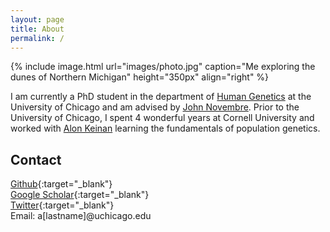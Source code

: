 ```yaml
---
layout: page
title: About
permalink: /
---
```


{% include image.html url="images/photo.jpg" caption="Me exploring the dunes of Northern Michigan" height="350px" align="right" %}

I am currently a PhD student in the department of [Human Genetics](https://genes.uchicago.edu/) at the University of Chicago and am advised by [John Novembre](http://jnpopgen.org/). Prior to the University of Chicago, I spent 4 wonderful years at Cornell University and worked with [Alon Keinan](http://keinanlab.cb.bscb.cornell.edu/) learning the fundamentals of population genetics.

<!--My research interests span both theoretical and applied population genetics - particularly within humans - and its influence on complex phenotypes. Some recent topics of interest have been in the demographic history of isolated populations, the geographic distribution of functional alleles, and the spatial distribution of variants shared between ancient and modern samples. -->

## Contact

[Github]{:target="_blank"} <br/>
[Google Scholar]{:target="_blank"} <br/> 
[Twitter]{:target="_blank"} <br/>
Email:  a[lastname]@uchicago.edu<br/>

[Twitter]: https://twitter.com/aabiddanda
[Github]: https://github.com/aabiddanda
<!--[Email]: mailto:a<lastname>@uchicago.edu-->
[Google Scholar]: https://scholar.google.com/citations?user=BWVZXhgAAAAJ&hl=en
